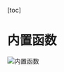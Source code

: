 [toc]

# 内置函数

![内置函数](https://gitee.com/alicehomeindex/pic/raw/Master-Release/Markdown/MySQL/mysql_3.png)

 
